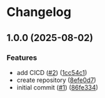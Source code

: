# Changelog

## 1.0.0 (2025-08-02)


### Features

* add CICD ([#2](https://github.com/hugginsio/dev/issues/2)) ([1cc54c1](https://github.com/hugginsio/dev/commit/1cc54c1ddcd1d2b54c1eeb6e3ca12794444f85e6))
* create repository ([8efe0d7](https://github.com/hugginsio/dev/commit/8efe0d7e75c6e281b45778dff94aed1fef6a6b7e))
* initial commit ([#1](https://github.com/hugginsio/dev/issues/1)) ([86fe334](https://github.com/hugginsio/dev/commit/86fe334bf40f52373c755cd40278468a16386c2c))
